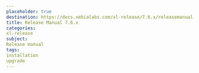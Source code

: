 ```yaml
---
placeholder: true
destination: https://docs.xebialabs.com/xl-release/7.6.x/releasemanual.html
title: Release Manual 7.6.x
categories:
xl-release
subject:
Release manual
tags:
installation
upgrade
---
```

